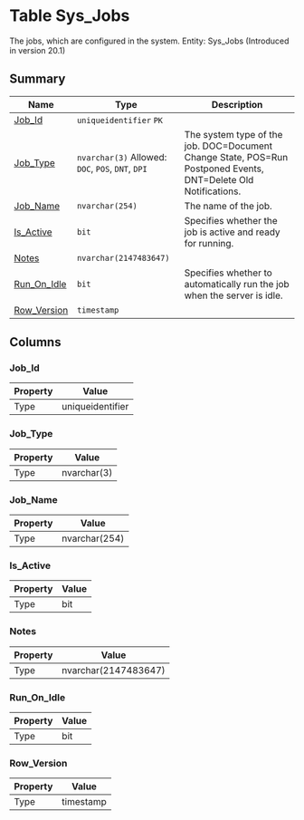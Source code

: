 # Table Sys_Jobs

The jobs, which are configured in the system. Entity: Sys_Jobs (Introduced in version 20.1)

## Summary

| Name | Type | Description |
| - | - | --- |
|[Job_Id](#job_id)|`uniqueidentifier` `PK`||
|[Job_Type](#job_type)|`nvarchar(3)` Allowed: `DOC`, `POS`, `DNT`, `DPI`|The system type of the job. DOC=Document Change State, POS=Run Postponed Events, DNT=Delete Old Notifications.|
|[Job_Name](#job_name)|`nvarchar(254)` |The name of the job.|
|[Is_Active](#is_active)|`bit` |Specifies whether the job is active and ready for running.|
|[Notes](#notes)|`nvarchar(2147483647)` ||
|[Run_On_Idle](#run_on_idle)|`bit` |Specifies whether to automatically run the job when the server is idle.|
|[Row_Version](#row_version)|`timestamp` ||

## Columns

### Job_Id

| Property | Value |
| - | - |
|Type|uniqueidentifier|

### Job_Type

| Property | Value |
| - | - |
|Type|nvarchar(3)|

### Job_Name

| Property | Value |
| - | - |
|Type|nvarchar(254)|

### Is_Active

| Property | Value |
| - | - |
|Type|bit|

### Notes

| Property | Value |
| - | - |
|Type|nvarchar(2147483647)|

### Run_On_Idle

| Property | Value |
| - | - |
|Type|bit|

### Row_Version

| Property | Value |
| - | - |
|Type|timestamp|



